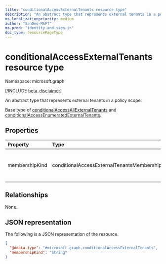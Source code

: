 ```yaml
---
title: "conditionalAccessExternalTenants resource type"
description: "An abstract type that represents external tenants in a policy scope."
ms.localizationpriority: medium
author: "SanDeo-MSFT"
ms.prod: "identity-and-sign-in"
doc_type: resourcePageType
---
```


# conditionalAccessExternalTenants resource type

Namespace: microsoft.graph

[!INCLUDE [beta-disclaimer](../../includes/beta-disclaimer.md)]

An abstract type that represents external tenants in a policy scope.

Base type of [conditionalAccessAllExternalTenants](../resources/conditionalaccessallexternaltenants.md) and [conditionalAccessEnumeratedExternalTenants](conditionalaccessenumeratedexternaltenants.md).

## Properties

| Property     | Type        | Description |
|:-------------|:------------|:------------|
| membershipKind |conditionalAccessExternalTenantsMembershipKind | The membership kind. Possible values are: `all`, `enumerated`, `unknownFutureValue`. The `enumerated` member references an [conditionalAccessEnumeratedExternalTenants](conditionalaccessenumeratedexternaltenants.md) object.|

## Relationships

None.

## JSON representation

The following is a JSON representation of the resource.

<!-- {
  "blockType": "resource",
  "@odata.type": "microsoft.graph.conditionalAccessExternalTenants"
}
-->
``` json
{
  "@odata.type": "#microsoft.graph.conditionalAccessExternalTenants",
  "membershipKind": "String"
}
```
